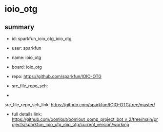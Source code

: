 # ioio_otg
 
## summary 
* id: sparkfun_ioio_otg_ioio_otg
* user: sparkfun
* name: ioio_otg
* board: ioio_otg
* repo: https://github.com/sparkfun/IOIO-OTG



* src_file_repo_sch: 
*
 src_file_repo_sch_link: https://github.com/sparkfun/IOIO-OTG/tree/master/
* full details link: https://github.com/oomlout/oomlout_oomp_project_bot_v_2/tree/main/projects/sparkfun_ioio_otg_ioio_otg/current_version/working  






